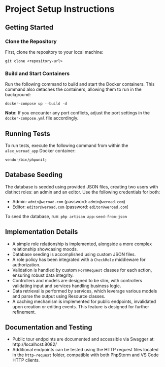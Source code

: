 # Project Setup Instructions

## Getting Started

### Clone the Repository

First, clone the repository to your local machine:

```git clone <repository-url>```

### Build and Start Containers

Run the following command to build and start the Docker containers. This command also detaches the containers, allowing
them to run in the background:

```docker-compose up --build -d```

**Note:** If you encounter any port conflicts, adjust the port settings in the `docker-compose.yml` file accordingly.

## Running Tests

To run tests, execute the following command from within the `alex_weroad_app` Docker container:

```vendor/bin/phpunit;```

## Database Seeding

The database is seeded using provided JSON files, creating two users with distinct roles: an admin and an editor. Use
the following credentials for both:

- Admin: `admin@weroad.com` (password: `admin@weroad.com`)
- Editor: `editor@weroad.com` (password: `editor@weroad.com`)

To seed the database, run:
```php artisan app:seed-from-json```


## Implementation Details

- A simple role relationship is implemented, alongside a more complex relationship showcasing moods.
- Database seeding is accomplished using custom JSON files.
- A role policy has been integrated with a `CheckRole` middleware for authorization.
- Validation is handled by custom `FormRequest` classes for each action, ensuring robust data integrity.
- Controllers and models are designed to be slim, with controllers validating input and services handling business logic.
- Data retrieval is performed by services, which leverage various models and parse the output using Resource classes.
- A caching mechanism is implemented for public endpoints, invalidated upon creation or editing events. This feature is designed for further refinement.

## Documentation and Testing

- Public tour endpoints are documented and accessible via Swagger at: http://localhost:8082/
- Additional endpoints can be tested using the HTTP request files located in the `http-request` folder, compatible with both PhpStorm and VS Code HTTP clients.

